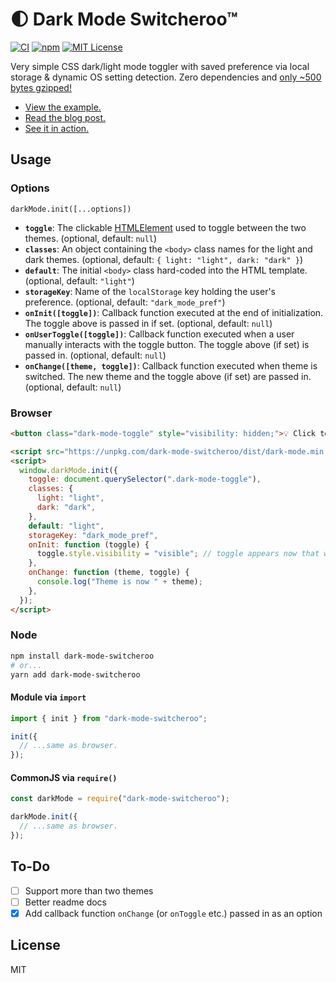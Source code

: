 # 🌓 Dark Mode Switcheroo™

[![CI](https://github.com/jakejarvis/dark-mode/actions/workflows/ci.yml/badge.svg)](https://github.com/jakejarvis/dark-mode/actions/workflows/ci.yml)
[![npm](https://img.shields.io/npm/v/dark-mode-switcheroo?logo=npm)](https://www.npmjs.com/package/dark-mode-switcheroo)
[![MIT License](https://img.shields.io/github/license/jakejarvis/dark-mode?color=violet)](LICENSE)

Very simple CSS dark/light mode toggler with saved preference via local storage & dynamic OS setting detection. Zero dependencies and [only ~500 bytes gzipped!](https://bundlephobia.com/package/dark-mode-switcheroo)

- [View the example.](https://jakejarvis.github.io/dark-mode/)
- [Read the blog post.](https://jarv.is/notes/dark-mode/)
- [See it in action.](https://jarv.is/)

## Usage

### Options

`darkMode.init([...options])`

- **`toggle`**: The clickable [HTMLElement](https://developer.mozilla.org/en-US/docs/Web/API/HTMLElement) used to toggle between the two themes. (optional, default: `null`)
- **`classes`**: An object containing the `<body>` class names for the light and dark themes. (optional, default: `{ light: "light", dark: "dark" }`)
- **`default`**: The initial `<body>` class hard-coded into the HTML template. (optional, default: `"light"`)
- **`storageKey`**: Name of the `localStorage` key holding the user's preference. (optional, default: `"dark_mode_pref"`)
- **`onInit([toggle])`**: Callback function executed at the end of initialization. The toggle above is passed in if set. (optional, default: `null`)
- **`onUserToggle([toggle])`**: Callback function executed when a user manually interacts with the toggle button. The toggle above (if set) is passed in. (optional, default: `null`)
- **`onChange([theme, toggle])`**: Callback function executed when theme is switched. The new theme and the toggle above (if set) are passed in. (optional, default: `null`)

### Browser

```html
<button class="dark-mode-toggle" style="visibility: hidden;">💡 Click to see the light... or not.</button>

<script src="https://unpkg.com/dark-mode-switcheroo/dist/dark-mode.min.js"></script>
<script>
  window.darkMode.init({
    toggle: document.querySelector(".dark-mode-toggle"),
    classes: {
      light: "light",
      dark: "dark",
    },
    default: "light",
    storageKey: "dark_mode_pref",
    onInit: function (toggle) {
      toggle.style.visibility = "visible"; // toggle appears now that we know JS is enabled
    },
    onChange: function (theme, toggle) {
      console.log("Theme is now " + theme);
    },
  });
</script>
```

### Node

```bash
npm install dark-mode-switcheroo
# or...
yarn add dark-mode-switcheroo
```

#### Module via `import`

```js
import { init } from "dark-mode-switcheroo";

init({
  // ...same as browser.
});
```

#### CommonJS via `require()`

```js
const darkMode = require("dark-mode-switcheroo");

darkMode.init({
  // ...same as browser.
});
```

## To-Do

- [ ] Support more than two themes
- [ ] Better readme docs
- [x] Add callback function `onChange` (or `onToggle` etc.) passed in as an option

## License

MIT
